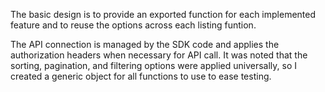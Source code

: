 The basic design is to provide an exported function for each implemented feature and to reuse the options across each listing funtion.

The API connection is managed by the SDK code and applies the authorization headers when necessary for API call.  It was noted that the 
sorting, pagination, and filtering options were applied universally, so I created a generic object for all functions to use to ease testing.

